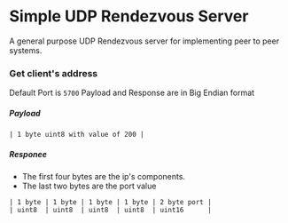 # Simple UDP Rendezvous Server
A general purpose UDP Rendezvous server for implementing peer to peer systems.


### Get client's address
Default Port is `5700`
Payload and Response are in Big Endian format
##### Payload
```
| 1 byte uint8 with value of 200 |
```

##### Responee
- The first four bytes are the ip's components.
- The last two bytes are the port value
```
| 1 byte | 1 byte | 1 byte | 1 byte | 2 byte port |
| uint8  | uint8  | uint8  | uint8  | uint16      |
```

